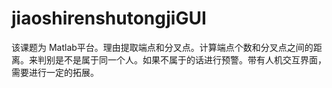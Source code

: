 # jiaoshirenshutongjiGUI
该课题为 Matlab平台。理由提取端点和分叉点。计算端点个数和分叉点之间的距离。来判别是不是属于同一个人。如果不属于的话进行预警。带有人机交互界面，需要进行一定的拓展。
